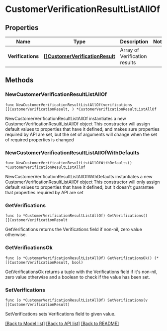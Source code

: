 # CustomerVerificationResultListAllOf

## Properties

Name | Type | Description | Notes
------------ | ------------- | ------------- | -------------
**Verifications** | [**[]CustomerVerificationResult**](CustomerVerificationResult.md) | Array of Verification results | 

## Methods

### NewCustomerVerificationResultListAllOf

`func NewCustomerVerificationResultListAllOf(verifications []CustomerVerificationResult, ) *CustomerVerificationResultListAllOf`

NewCustomerVerificationResultListAllOf instantiates a new CustomerVerificationResultListAllOf object
This constructor will assign default values to properties that have it defined,
and makes sure properties required by API are set, but the set of arguments
will change when the set of required properties is changed

### NewCustomerVerificationResultListAllOfWithDefaults

`func NewCustomerVerificationResultListAllOfWithDefaults() *CustomerVerificationResultListAllOf`

NewCustomerVerificationResultListAllOfWithDefaults instantiates a new CustomerVerificationResultListAllOf object
This constructor will only assign default values to properties that have it defined,
but it doesn't guarantee that properties required by API are set

### GetVerifications

`func (o *CustomerVerificationResultListAllOf) GetVerifications() []CustomerVerificationResult`

GetVerifications returns the Verifications field if non-nil, zero value otherwise.

### GetVerificationsOk

`func (o *CustomerVerificationResultListAllOf) GetVerificationsOk() (*[]CustomerVerificationResult, bool)`

GetVerificationsOk returns a tuple with the Verifications field if it's non-nil, zero value otherwise
and a boolean to check if the value has been set.

### SetVerifications

`func (o *CustomerVerificationResultListAllOf) SetVerifications(v []CustomerVerificationResult)`

SetVerifications sets Verifications field to given value.



[[Back to Model list]](../README.md#documentation-for-models) [[Back to API list]](../README.md#documentation-for-api-endpoints) [[Back to README]](../README.md)



